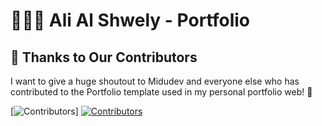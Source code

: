 # 👨🏻‍💻 Ali Al Shwely - Portfolio

## 🙌 Thanks to Our Contributors

I want to give a huge shoutout to Midudev and everyone else who has contributed to the Portfolio template used in my personal portfolio web! 🎉

[![Contributors](https://github.com/midudev/porfolio.dev/graphs/contributors)]
[![Contributors](https://contrib.rocks/image?repo=midudev/porfolio.dev)](https://github.com/midudev/porfolio.dev/graphs/contributors)


